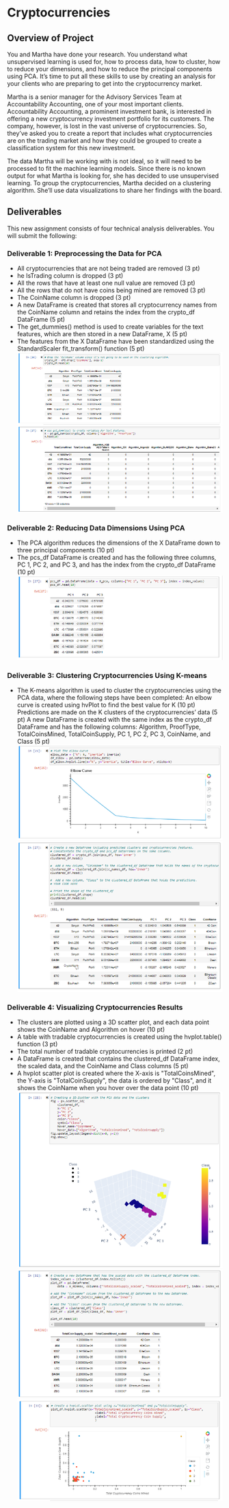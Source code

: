 # Cryptocurrencies

## Overview of Project
You and Martha have done your research. You understand what unsupervised learning is used for, how to process data, how to cluster, how to reduce your dimensions, and how to reduce the principal components using PCA. It’s time to put all these skills to use by creating an analysis for your clients who are preparing to get into the cryptocurrency market.

Martha is a senior manager for the Advisory Services Team at Accountability Accounting, one of your most important clients. Accountability Accounting, a prominent investment bank, is interested in offering a new cryptocurrency investment portfolio for its customers. The company, however, is lost in the vast universe of cryptocurrencies. So, they’ve asked you to create a report that includes what cryptocurrencies are on the trading market and how they could be grouped to create a classification system for this new investment.

The data Martha will be working with is not ideal, so it will need to be processed to fit the machine learning models. Since there is no known output for what Martha is looking for, she has decided to use unsupervised learning. To group the cryptocurrencies, Martha decided on a clustering algorithm. She’ll use data visualizations to share her findings with the board.

## Deliverables
This new assignment consists of four technical analysis deliverables. You will submit the following:

### Deliverable 1: Preprocessing the Data for PCA
- All cryptocurrencies that are not being traded are removed (3 pt)
- he IsTrading column is dropped (3 pt)
- All the rows that have at least one null value are removed (3 pt)
- All the rows that do not have coins being mined are removed (3 pt)
- The CoinName column is dropped (3 pt)
- A new DataFrame is created that stores all cryptocurrency names from the CoinName column and retains the index from the crypto_df DataFrame (5 pt)
- The get_dummies() method is used to create variables for the text features, which are then stored in a new DataFrame, X (5 pt)
- The features from the X DataFrame have been standardized using the StandardScaler fit_transform() function (5 pt)
![alt tag](https://github.com/elrvra/Cryptocurrencies/blob/main/Resources/Deliverable1.png)
![alt tag](https://github.com/elrvra/Cryptocurrencies/blob/main/Resources/Deliverable1-2.png)

### Deliverable 2: Reducing Data Dimensions Using PCA
- The PCA algorithm reduces the dimensions of the X DataFrame down to three principal components (10 pt)
- The pcs_df DataFrame is created and has the following three columns, PC 1, PC 2, and PC 3, and has the index from the crypto_df DataFrame (10 pt)
![alt tag](https://github.com/elrvra/Cryptocurrencies/blob/main/Resources/Deliverable2.png)

### Deliverable 3: Clustering Cryptocurrencies Using K-means
- The K-means algorithm is used to cluster the cryptocurrencies using the PCA data, where the following steps have been completed:
An elbow curve is created using hvPlot to find the best value for K (10 pt)
Predictions are made on the K clusters of the cryptocurrencies’ data (5 pt)
A new DataFrame is created with the same index as the crypto_df DataFrame and has the following columns: Algorithm, ProofType, TotalCoinsMined, TotalCoinSupply, PC 1, PC 2, PC 3, CoinName, and Class (5 pt)
![alt tag](https://github.com/elrvra/Cryptocurrencies/blob/main/Resources/Deliverable3.png)
![alt tag](https://github.com/elrvra/Cryptocurrencies/blob/main/Resources/Deliverable3-2.png)

### Deliverable 4: Visualizing Cryptocurrencies Results
- The clusters are plotted using a 3D scatter plot, and each data point shows the CoinName and Algorithm on hover (10 pt)
- A table with tradable cryptocurrencies is created using the hvplot.table() function (3 pt)
- The total number of tradable cryptocurrencies is printed (2 pt)
- A DataFrame is created that contains the clustered_df DataFrame index, the scaled data, and the CoinName and Class columns (5 pt)
- A hvplot scatter plot is created where the X-axis is "TotalCoinsMined", the Y-axis is "TotalCoinSupply", the data is ordered by "Class", and it shows the CoinName when you hover over the data point (10 pt)
![alt tag](https://github.com/elrvra/Cryptocurrencies/blob/main/Resources/Deliverable4.png)
![alt tag](https://github.com/elrvra/Cryptocurrencies/blob/main/Resources/Deliverable4-2.png)
![alt tag](https://github.com/elrvra/Cryptocurrencies/blob/main/Resources/Deliverable4-3.png)